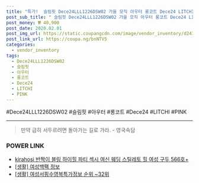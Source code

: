 ```yaml
--- 
title: "특가!  슬림핏 Dece24LLL1226DSW02 가을 모직 아우터 롱코트 Dece24 LITCHI PINK 자켓 사..." 
post_sub_title: " 슬림핏 Dece24LLL1226DSW02 가을 모직 아우터 롱코트 Dece24 LITCHI PINK 자켓 사은품 증정 겨울 패션 여성" 
post_money: ₩ 40,900 
post_date: 2020.02.01 
post_img_url: https://static.coupangcdn.com/image/vendor_inventory/d241/da092026f504f731bc08d255c7cd02b6e663a58f383a82153b50ec6c535c.jpg 
post_link_url: https://coupa.ng/bnNTV5 
categories: 
  - vendor_inventory 
tags: 
  - Dece24LLL1226DSW02 
  - 슬림핏 
  - 아우터 
  - 롱코트 
  - Dece24 
  - LITCHI 
  - PINK 
--- 
```

  #Dece24LLL1226DSW02 #슬림핏 #아우터 #롱코트 #Dece24 #LITCHI #PINK 
<hr> 

> 만약 급히 서두르려면 돌아가는 길로 가라. - 영국속담 


### POWER LINK

* <a href="https://blog.naver.com/sakai111/221785654678" target="_blank">kirahosi 반짝이 블링 하이힐 파티 섹시 여신 웨딩 스틸레토 힐 여성 구두 566호+</a>
* <a href="https://blog.naver.com/sakai111/221761954871" target="_blank"> [생활] 여성백팩 정보 </a>
* <a href="https://blog.naver.com/sakai111/221770842941" target="_blank"> [생활] 여성서핑수영복특가정보 순위 ~32위</a>
